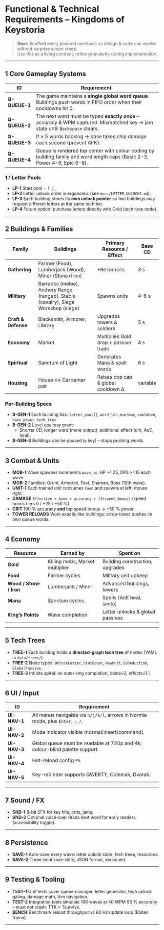 # Functional & Technical Requirements – Kingdoms of Keystoria

> **Goal:** Scaffold every planned mechanic so design & code can evolve without surprise scope creep.  
> Use this as a living contract; refine granularity during implementation.

---

## 1 Core Gameplay Systems

| ID | Requirement |
|----|-------------|
| **Q-QUEUE-1** | The game maintains a **single global word queue**. Buildings push words in FIFO order when their cooldowns hit 0. |
| **Q-QUEUE-2** | The next word must be typed **exactly once** – accuracy & WPM captured. Mismatched key → jam state until `Backspace` clears. |
| **Q-QUEUE-3** | If ≥ 5 words backlog → base takes chip damage each second (prevent AFK). |
| **Q-QUEUE-4** | Queue is rendered top center with colour coding by building family and word length caps (Basic 2-3, Power 4-6, Epic 6-8). |

### 1.1 Letter Pools

* **LP-1** Start pool = `f j`.  
* **LP-2** Letter unlock order is ergonomic (see `docs/LETTER_UNLOCKS.md`).  
* **LP-3** Each building stores its **own unlock pointer** so two buildings may request different letters at the same tech tier.  
* **LP-4** Future option: purchase letters directly with Gold (tech-tree node).  

---

## 2 Buildings & Families

| Family | Buildings | Primary Resource / Effect | Base CD |
|--------|-----------|---------------------------|---------|
| **Gathering** | Farmer (Food), Lumberjack (Wood), Miner (Stone+Iron) | +Resources | 3 s |
| **Military** | Barracks (melee), Archery Range (ranged), Stable (cavalry), Siege Workshop (siege) | Spawns units | 4–6 s |
| **Craft & Defense** | Blacksmith, Armorer, Library | Upgrades towers & soldiers | 5 s |
| **Economy** | Market | Multiplies Gold drop + passive trade | 4 s |
| **Spiritual** | Sanctum of Light | Generates Mana & spell words | 6 s |
| **Housing** | House ↔ Carpenter pair | Raises pop cap & global cooldown Δ | variable |

### Per-Building Specs

* **B-GEN-1** Each building has: `letter_pool[]`, `word_len_min/max`, `cooldown`, `base_power`, `tech_tree`.
* **B-GEN-2** Level ups may grant:  
  * Shorter CD, longer word (more output), additional effect (crit, AoE, heal).
* **B-GEN-3** Buildings can be paused (`p` key) – stops pushing words.

---

## 3 Combat & Units

* **MOB-1** Wave spawner increments `wave_id`, HP ×1.25, DPS ×1.15 each wave.  
* **MOB-2** Families: Grunt, Armored, Fast, Shaman, Boss (10th wave).  
* **UNIT-1** Each trained unit consumes `Food` and spawns at left, moves right.  
* **DAMAGE** `Effective = base × accuracy × (1+speed_bonus)` (speed bonus tiers 0 / +25 / +50 %).  
* **CRIT** 100 % accuracy **and** top speed bonus → +50 % power.  
* **TOWER RELOADS** Work exactly like buildings: arrow tower pushes its own queue words.

---

## 4 Economy

| Resource | Earned by | Spent on |
|----------|-----------|----------|
| **Gold** | Killing mobs, Market multiplier | Building construction, upgrades |
| **Food** | Farmer cycles | Military unit upkeep |
| **Wood / Stone / Iron** | Lumberjack / Miner | Advanced buildings, towers |
| **Mana** | Sanctum cycles | Spells (AoE heal, smite) |
| **King’s Points** | Wave completion | Letter unlocks & global passives |

---

## 5 Tech Trees

* **TREE-1** Each building holds a **directed-graph tech tree** of nodes (YAML in `data/trees/`).  
* **TREE-2** Node types: `UnlockLetter`, `StatBoost`, `NewUnit`, `CDReduction`, `GlobalPassive`.  
* **TREE-3** Infinite spiral: on outer-ring completion, costs×2, effects×1.1.  

---

## 6 UI / Input

| ID | Requirement |
|----|-------------|
| **UI-NAV-1** | All menus navigable via `h/j/k/l`, arrows in Normie mode, plus `Enter`, `:`, `/`. |
| **UI-NAV-2** | Mode indicator visible (normal/insert/command). |
| **UI-NAV-3** | Global queue must be readable at 720p and 4k; colour-blind palette support. |
| **UI-NAV-4** | Hot-reload config `F5`. |
| **UI-NAV-5** | Key-rebinder supports QWERTY, Colemak, Dvorak. |

---

## 7 Sound / FX

* **SND-1** 8-bit SFX for key hits, crits, jams.  
* **SND-2** Optional voice-over reads next word for early readers (accessibility toggle).  

---

## 8 Persistence

* **SAVE-1** Auto-save every wave: letter unlock state, tech trees, resources.  
* **SAVE-2** Three local save-slots; JSON format, versioned.  

---

## 9 Testing & Tooling

* **TEST-1** Unit tests cover queue manager, letter generator, tech unlock gating, damage math, Vim navigation.  
* **TEST-2** Integration tests simulate 100 waves at 40 WPM 95 % accuracy – must not crash; TTK < Tsurvive.  
* **BENCH** Benchmark reload throughput vs 60 Hz update loop (Ebiten frame).  

---
